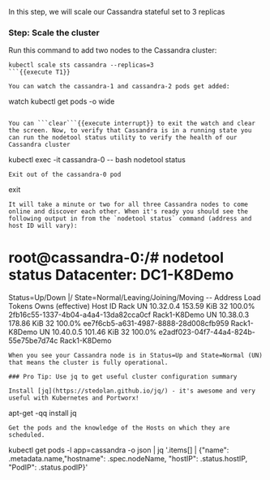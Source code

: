 In this step, we will scale our Cassandra stateful set to 3 replicas

### Step: Scale the cluster

Run this command to add two nodes to the Cassandra cluster:
```
kubectl scale sts cassandra --replicas=3
```{{execute T1}}

You can watch the cassandra-1 and cassandra-2 pods get added:
```
watch kubectl get pods -o wide
```{{execute T1}}

You can ```clear```{{execute interrupt}} to exit the watch and clear the screen. Now, to verify that Cassandra is in a running state you can run the nodetool status utility to verify the health of our Cassandra cluster
```
kubectl exec -it cassandra-0 -- bash
nodetool status
```{{execute T1}}
Exit out of the cassandra-0 pod
```
exit
```{{execute T1}}
It will take a minute or two for all three Cassandra nodes to come online and discover each other. When it's ready you should see the following output in from the `nodetool status` command (address and host ID will vary):

```
root@cassandra-0:/# nodetool status
Datacenter: DC1-K8Demo
======================
Status=Up/Down
|/ State=Normal/Leaving/Joining/Moving
--  Address    Load       Tokens       Owns (effective)  Host ID                               Rack
UN  10.32.0.4  153.59 KiB  32           100.0%            2fb16c55-1337-4b04-a4a4-13da82cca0cf  Rack1-K8Demo
UN  10.38.0.3  178.86 KiB  32           100.0%            ee7f6cb5-a631-4987-8888-28d008cfb959  Rack1-K8Demo
UN  10.40.0.5  101.46 KiB  32           100.0%            e2adf023-04f7-44a4-824b-55e75be7d74c  Rack1-K8Demo
```
When you see your Cassandra node is in Status=Up and State=Normal (UN) that means the cluster is fully operational.

### Pro Tip: Use jq to get useful cluster configuration summary

Install [jq](https://stedolan.github.io/jq/) - it's awesome and very useful with Kubernetes and Portworx!
```
apt-get -qq install jq
```{{execute T1}}
Get the pods and the knowledge of the Hosts on which they are scheduled.

```
kubectl get pods -l app=cassandra -o json | jq '.items[] | {"name": .metadata.name,"hostname": .spec.nodeName, "hostIP": .status.hostIP, "PodIP": .status.podIP}'
```{{execute T1}}
